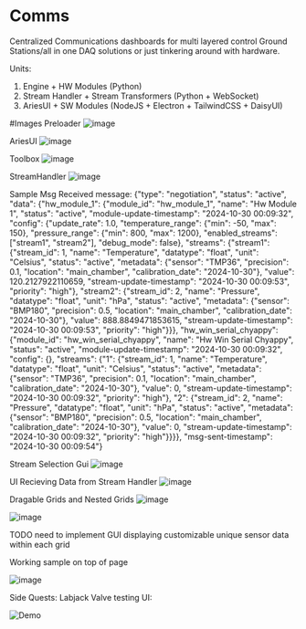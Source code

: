 # Comms
Centralized Communications dashboards for multi layered control Ground Stations/all in one DAQ solutions or just tinkering around with hardware.

Units:

1. Engine + HW Modules (Python)
2. Stream Handler + Stream Transformers (Python + WebSocket)
3. AriesUI + SW Modules (NodeJS + Electron + TailwindCSS + DaisyUI)

#Images
Preloader
![image](https://github.com/user-attachments/assets/7c4ef414-1c9a-4a61-9ce4-4b4fedfc6127)

AriesUI
![image](https://github.com/user-attachments/assets/50c152d3-6e9f-4ffd-a809-f051c1da6234)

Toolbox
![image](https://github.com/user-attachments/assets/0396efcb-73cb-468e-bc73-aa85319d592d)

StreamHandler
![image](https://github.com/user-attachments/assets/ff4716f3-7659-47ac-afef-24114f4cd9b9)

Sample Msg 
Received message: {"type": "negotiation", "status": "active", "data": {"hw_module_1": {"module_id": "hw_module_1", "name": "Hw Module 1", "status": "active", "module-update-timestamp": "2024-10-30 00:09:32", "config": {"update_rate": 1.0, "temperature_range": {"min": -50, "max": 150}, "pressure_range": {"min": 800, "max": 1200}, "enabled_streams": ["stream1", "stream2"], "debug_mode": false}, "streams": {"stream1": {"stream_id": 1, "name": "Temperature", "datatype": "float", "unit": "Celsius", "status": "active", "metadata": {"sensor": "TMP36", "precision": 0.1, "location": "main_chamber", "calibration_date": "2024-10-30"}, "value": 120.2127922110659, "stream-update-timestamp": "2024-10-30 00:09:53", "priority": "high"}, "stream2": {"stream_id": 2, "name": "Pressure", "datatype": "float", "unit": "hPa", "status": "active", "metadata": {"sensor": "BMP180", "precision": 0.5, "location": "main_chamber", "calibration_date": "2024-10-30"}, "value": 888.8849471853615, "stream-update-timestamp": "2024-10-30 00:09:53", "priority": "high"}}}, "hw_win_serial_chyappy": {"module_id": "hw_win_serial_chyappy", "name": "Hw Win Serial Chyappy", "status": "active", "module-update-timestamp": "2024-10-30 00:09:32", "config": {}, "streams": {"1": {"stream_id": 1, "name": "Temperature", "datatype": "float", "unit": "Celsius", "status": "active", "metadata": {"sensor": "TMP36", "precision": 0.1, "location": "main_chamber", "calibration_date": "2024-10-30"}, "value": 0, "stream-update-timestamp": "2024-10-30 00:09:32", "priority": "high"}, "2": {"stream_id": 2, "name": "Pressure", "datatype": "float", "unit": "hPa", "status": "active", "metadata": {"sensor": "BMP180", "precision": 0.5, "location": "main_chamber", "calibration_date": "2024-10-30"}, "value": 0, "stream-update-timestamp": "2024-10-30 00:09:32", "priority": "high"}}}}, "msg-sent-timestamp": "2024-10-30 00:09:54"}

Stream Selection Gui
![image](https://github.com/user-attachments/assets/ba7ecb42-1fba-4d65-bc28-8477beaca852)

UI Recieving Data from Stream Handler
![image](https://github.com/user-attachments/assets/9c8642e5-6c17-42df-8faa-8fa481cfd1d8)

Dragable Grids and Nested Grids
![image](https://github.com/user-attachments/assets/148d09b0-a52f-4c8b-aee9-f1c34ee4e222)

![image](https://github.com/user-attachments/assets/f79ef7a3-3876-4168-949f-1ed639d7f01a)

TODO need to implement GUI displaying customizable unique sensor data within each grid 

Working sample on top of page

![image](https://github.com/user-attachments/assets/4869b3b4-6613-471d-94e8-281d80b6f76d)


Side Quests:
Labjack Valve testing UI: 

![Demo](https://github.com/user-attachments/assets/8e359429-59c5-40ae-935f-43ecbb8c98da)

